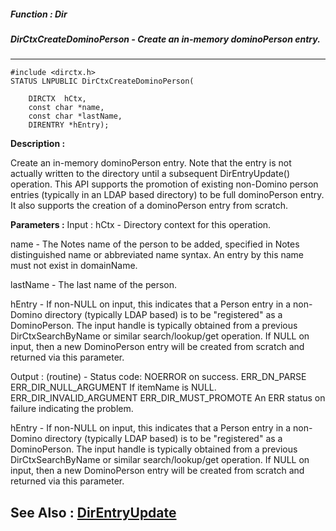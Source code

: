##### Function : Dir
##### DirCtxCreateDominoPerson - Create an in-memory dominoPerson entry. 
---
```
#include <dirctx.h>
STATUS LNPUBLIC DirCtxCreateDominoPerson(

	DIRCTX  hCtx,
	const char *name,
	const char *lastName,
	DIRENTRY *hEntry);
```
**Description :**

Create an in-memory dominoPerson entry. 
Note that the entry is not actually written to the directory until a subsequent 
DirEntryUpdate() operation. This API supports the promotion of existing 
non-Domino person entries (typically in an LDAP based directory) to be full 
dominoPerson entry. It also supports the creation of a dominoPerson entry from 
scratch. 


**Parameters :**
Input :
hCtx  -  Directory context for this operation.

name  -  The Notes name of the person to be added, specified in Notes distinguished name or abbreviated name syntax. An entry by this name must not exist in domainName.

lastName  -  The last name of the person.

hEntry  -  If non-NULL on input, this indicates that a Person entry in a non-Domino directory (typically LDAP based) is to be "registered" as a DominoPerson. The input handle is typically obtained from a previous DirCtxSearchByName or similar search/lookup/get operation. If NULL on input, then a new DominoPerson entry will be created from scratch and returned via this parameter.

Output :
(routine)  -  Status code: 
NOERROR on success. 
ERR_DN_PARSE
ERR_DIR_NULL_ARGUMENT If itemName is NULL.
ERR_DIR_INVALID_ARGUMENT
ERR_DIR_MUST_PROMOTE
An ERR status on failure indicating the problem.


hEntry  -  If non-NULL on input, this indicates that a Person entry in a non-Domino directory (typically LDAP based) is to be "registered" as a DominoPerson. The input handle is typically obtained from a previous DirCtxSearchByName or similar search/lookup/get operation. If NULL on input, then a new DominoPerson entry will be created from scratch and returned via this parameter.


**See Also :**
[DirEntryUpdate](/domino-c-api-docs/reference/Func/DirEntryUpdate)
---
